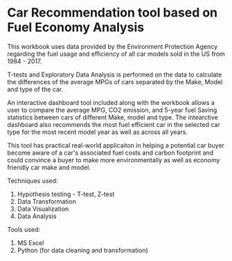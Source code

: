 # Car Recommendation tool based on Fuel Economy Analysis

This workbook uses data provided by the Environment Protection Agency regarding the fuel usage and
efficiency of all car models sold in the US from 1984 - 2017.

T-tests and Exploratory Data Analysis is performed on the data to calculate the differences of the 
average MPGs of cars separated by the Make, Model and type of the car.

An interactive dashboard tool included along with the workbook allows a user to compare the average
MPG, CO2 emission, and 5-year fuel Saving statistics between cars of different Make, model and type.
The intearctive dashboard also recommends the most fuel efficient car in the selected car type for
the most recent model year as well as across all years.

This tool has practical real-world applicaiton in helping a potential car buyer become aware of a car's
associated fuel costs and carbon footprint and could convince a buyer to make more environmentally
as well as economy friendly car make and model.

Techniques used:

  1. Hypothesis testing - T-test, Z-test
  2. Data Transformation
  3. Data Visualization
  4. Data Analysis

Tools used:
  
  1. MS Excel
  2. Python (for data cleaning and transformation)
